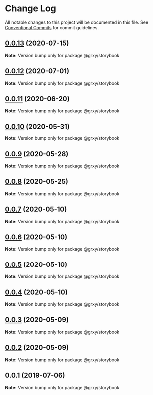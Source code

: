 # Change Log

All notable changes to this project will be documented in this file.
See [Conventional Commits](https://conventionalcommits.org) for commit guidelines.

## [0.0.13](https://github.com/grxy/grxy/compare/@grxy/storybook@0.0.12...@grxy/storybook@0.0.13) (2020-07-15)

**Note:** Version bump only for package @grxy/storybook





## [0.0.12](https://github.com/grxy/grxy/compare/@grxy/storybook@0.0.11...@grxy/storybook@0.0.12) (2020-07-01)

**Note:** Version bump only for package @grxy/storybook





## [0.0.11](https://github.com/grxy/grxy/compare/@grxy/storybook@0.0.10...@grxy/storybook@0.0.11) (2020-06-20)

**Note:** Version bump only for package @grxy/storybook





## [0.0.10](https://github.com/grxy/grxy/compare/@grxy/storybook@0.0.9...@grxy/storybook@0.0.10) (2020-05-31)

**Note:** Version bump only for package @grxy/storybook





## [0.0.9](https://github.com/grxy/grxy/compare/@grxy/storybook@0.0.8...@grxy/storybook@0.0.9) (2020-05-28)

**Note:** Version bump only for package @grxy/storybook





## [0.0.8](https://github.com/grxy/grxy/compare/@grxy/storybook@0.0.7...@grxy/storybook@0.0.8) (2020-05-25)

**Note:** Version bump only for package @grxy/storybook





## [0.0.7](https://github.com/grxy/grxy/compare/@grxy/storybook@0.0.6...@grxy/storybook@0.0.7) (2020-05-10)

**Note:** Version bump only for package @grxy/storybook





## [0.0.6](https://github.com/grxy/grxy/compare/@grxy/storybook@0.0.5...@grxy/storybook@0.0.6) (2020-05-10)

**Note:** Version bump only for package @grxy/storybook





## [0.0.5](https://github.com/grxy/grxy/compare/@grxy/storybook@0.0.4...@grxy/storybook@0.0.5) (2020-05-10)

**Note:** Version bump only for package @grxy/storybook





## [0.0.4](https://github.com/grxy/grxy/compare/@grxy/storybook@0.0.3...@grxy/storybook@0.0.4) (2020-05-10)

**Note:** Version bump only for package @grxy/storybook





## [0.0.3](https://github.com/grxy/grxy/compare/@grxy/storybook@0.0.2...@grxy/storybook@0.0.3) (2020-05-09)

**Note:** Version bump only for package @grxy/storybook





## [0.0.2](https://github.com/grxy/grxy/compare/@grxy/storybook@0.0.1...@grxy/storybook@0.0.2) (2020-05-09)

**Note:** Version bump only for package @grxy/storybook





## 0.0.1 (2019-07-06)

**Note:** Version bump only for package @grxy/storybook
